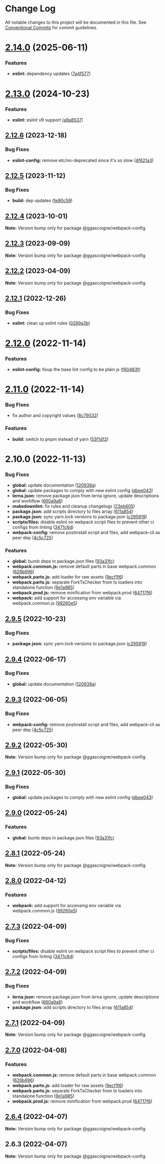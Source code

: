 # Change Log

All notable changes to this project will be documented in this file.
See [Conventional Commits](https://conventionalcommits.org) for commit guidelines.

# [2.14.0](https://github.com/ggascoigne/shareable-configs/compare/@ggascoigne/webpack-config@2.13.0...@ggascoigne/webpack-config@2.14.0) (2025-06-11)

### Features

- **eslint:** dependency updates ([7a4f577](https://github.com/ggascoigne/shareable-configs/commit/7a4f57749c7b82acb0a5da1a8746518a8c3db9d6))

# [2.13.0](https://github.com/ggascoigne/shareable-configs/compare/@ggascoigne/webpack-config@2.12.6...@ggascoigne/webpack-config@2.13.0) (2024-10-23)

### Features

- **eslint:** eslint v9 support ([a9a8537](https://github.com/ggascoigne/shareable-configs/commit/a9a85370bfe64f81fda8cbf04d500d12435e7b0b))

## [2.12.6](https://github.com/ggascoigne/shareable-configs/compare/@ggascoigne/webpack-config@2.12.5...@ggascoigne/webpack-config@2.12.6) (2023-12-18)

### Bug Fixes

- **eslint-config:** remove etc/no-deprecated since it's so slow ([4f621a3](https://github.com/ggascoigne/shareable-configs/commit/4f621a3ffd5e7332ec3a8c044c6af78fbc5a975d))

## [2.12.5](https://github.com/ggascoigne/shareable-configs/compare/@ggascoigne/webpack-config@2.12.4...@ggascoigne/webpack-config@2.12.5) (2023-11-12)

### Bug Fixes

- **build:** dep updates ([fe90c59](https://github.com/ggascoigne/shareable-configs/commit/fe90c592b6f73a91222089768ac36cb70228d277))

## [2.12.4](https://github.com/ggascoigne/shareable-configs/compare/@ggascoigne/webpack-config@2.12.3...@ggascoigne/webpack-config@2.12.4) (2023-10-01)

**Note:** Version bump only for package @ggascoigne/webpack-config

## [2.12.3](https://github.com/ggascoigne/shareable-configs/compare/@ggascoigne/webpack-config@2.12.2...@ggascoigne/webpack-config@2.12.3) (2023-09-09)

**Note:** Version bump only for package @ggascoigne/webpack-config

## [2.12.2](https://github.com/ggascoigne/shareable-configs/compare/@ggascoigne/webpack-config@2.12.1...@ggascoigne/webpack-config@2.12.2) (2023-04-09)

**Note:** Version bump only for package @ggascoigne/webpack-config

## [2.12.1](https://github.com/ggascoigne/shareable-configs/compare/@ggascoigne/webpack-config@2.12.0...@ggascoigne/webpack-config@2.12.1) (2022-12-26)

### Bug Fixes

- **eslint:** clean up eslint rules ([0289a3b](https://github.com/ggascoigne/shareable-configs/commit/0289a3baf46598cd58daeb8b7f7a88edbed3a924))

# [2.12.0](https://github.com/ggascoigne/shareable-configs/compare/@ggascoigne/webpack-config@2.11.0...@ggascoigne/webpack-config@2.12.0) (2022-11-14)

### Features

- **eslint-config:** fixup the base lint config to be plain js ([f60483f](https://github.com/ggascoigne/shareable-configs/commit/f60483f30f8012829c9ae13feb1d80d2a159c963))

# [2.11.0](https://github.com/ggascoigne/shareable-configs/compare/@ggascoigne/webpack-config@2.10.0...@ggascoigne/webpack-config@2.11.0) (2022-11-14)

### Bug Fixes

- fix author and copyright values ([8c79032](https://github.com/ggascoigne/shareable-configs/commit/8c79032a96db2bfe8b6db057751e78b0dfa52c7e))

### Features

- **build:** switch to pnpm instead of yarn ([53f1d12](https://github.com/ggascoigne/shareable-configs/commit/53f1d12bd3ab399e096d47a7909bf6e55f9dcabd))

# 2.10.0 (2022-11-13)

### Bug Fixes

- **global:** update documentation ([120938a](https://github.com/ggascoigne/shareable-configs/commit/120938a301c88730d31dc8c8f919c960d193edb2))
- **global:** update packages to comply with new eslint config ([dbee043](https://github.com/ggascoigne/shareable-configs/commit/dbee043b0a6b0a1d99e44e6cb8af9fa52133aab9))
- **lerna.json:** remove package.json from lerna ignore, update descriptions and workflow ([660a9a6](https://github.com/ggascoigne/shareable-configs/commit/660a9a60858863dca1d4b87cb0a3c49ffd2186b6))
- **makedownlint:** fix rules and cleanup changelogs ([23eb605](https://github.com/ggascoigne/shareable-configs/commit/23eb605a42fd51ca0b5d24de781929a1662e634f))
- **package.json:** add scripts directory to files array ([611a854](https://github.com/ggascoigne/shareable-configs/commit/611a8546f5c398404e5f226d61b5b42939944cc9))
- **package.json:** sync yarn.lock versions to package.json ([c295919](https://github.com/ggascoigne/shareable-configs/commit/c295919e8cd1fbbd7965fe67d0188e0d657b6427))
- **scripts/files:** disable eslint on webpack script files to prevent other ci configs from linting ([3471c6d](https://github.com/ggascoigne/shareable-configs/commit/3471c6de73833dee124c365823b7af864b7c5c05))
- **webpack-config:** remove postinstall script and files, add webpack-cli as peer dep ([4c5c725](https://github.com/ggascoigne/shareable-configs/commit/4c5c72508cd311076e5782b3fb4304add184f69a))

### Features

- **global:** bumb deps in package.json files ([93a31fc](https://github.com/ggascoigne/shareable-configs/commit/93a31fc22c3fa646b0b037af65193a0ef1a3a1c6))
- **webpack.common.js:** remove default parts in base webpack.common ([626b696](https://github.com/ggascoigne/shareable-configs/commit/626b696e34dcf95bf22a64eedac2a8d6b7ac20de))
- **webpack.parts.js:** add loader for raw assets ([9ecf1f6](https://github.com/ggascoigne/shareable-configs/commit/9ecf1f6cd6355c38883e2948e12ca9873e8838c2))
- **webpack.parts.js:** separate ForkTsChecker from ts loaders into standalone function ([9e1a985](https://github.com/ggascoigne/shareable-configs/commit/9e1a985ae29c580e4109d71920c7a2e6b86973c5))
- **webpack.prod.js:** remove minification from webpack.prod ([64717f6](https://github.com/ggascoigne/shareable-configs/commit/64717f6ffbb2e20c8a374a213081fe56ed276ae0))
- **webpack:** add support for accessing env variable via webpack.common.js ([99260e5](https://github.com/ggascoigne/shareable-configs/commit/99260e5c359226f1d56e8f8de84e2bf1e31618d4))

## [2.9.5](https://github.com/ggascoigne/shareable-configs/compare/@ggascoigne/webpack-config@2.9.4...@ggascoigne/webpack-config@2.9.5) (2022-10-23)

### Bug Fixes

- **package.json:** sync yarn.lock versions to package.json ([c295919](https://github.com/ggascoigne/shareable-configs/commit/c295919e8cd1fbbd7965fe67d0188e0d657b6427))

## [2.9.4](https://github.com/ggascoigne/shareable-configs/compare/@ggascoigne/webpack-config@2.9.3...@ggascoigne/webpack-config@2.9.4) (2022-06-17)

### Bug Fixes

- **global:** update documentation ([120938a](https://github.com/ggascoigne/shareable-configs/commit/120938a301c88730d31dc8c8f919c960d193edb2))

## [2.9.3](https://github.com/ggascoigne/shareable-configs/compare/@ggascoigne/webpack-config@2.9.2...@ggascoigne/webpack-config@2.9.3) (2022-06-05)

### Bug Fixes

- **webpack-config:** remove postinstall script and files, add webpack-cli as peer dep ([4c5c725](https://github.com/ggascoigne/shareable-configs/commit/4c5c72508cd311076e5782b3fb4304add184f69a))

## [2.9.2](https://github.com/ggascoigne/shareable-configs/compare/@ggascoigne/webpack-config@2.9.1...@ggascoigne/webpack-config@2.9.2) (2022-05-30)

**Note:** Version bump only for package @ggascoigne/webpack-config

## [2.9.1](https://github.com/ggascoigne/shareable-configs/compare/@ggascoigne/webpack-config@2.9.0...@ggascoigne/webpack-config@2.9.1) (2022-05-30)

### Bug Fixes

- **global:** update packages to comply with new eslint config ([dbee043](https://github.com/ggascoigne/shareable-configs/commit/dbee043b0a6b0a1d99e44e6cb8af9fa52133aab9))

## [2.9.0](https://github.com/ggascoigne/shareable-configs/compare/@ggascoigne/webpack-config@2.8.1...@ggascoigne/webpack-config@2.9.0) (2022-05-24)

### Features

- **global:** bumb deps in package.json files ([93a31fc](https://github.com/ggascoigne/shareable-configs/commit/93a31fc22c3fa646b0b037af65193a0ef1a3a1c6))

## [2.8.1](https://github.com/ggascoigne/shareable-configs/compare/@ggascoigne/webpack-config@2.8.0...@ggascoigne/webpack-config@2.8.1) (2022-05-24)

**Note:** Version bump only for package @ggascoigne/webpack-config

## [2.8.0](https://github.com/ggascoigne/shareable-configs/compare/@ggascoigne/webpack-config@2.7.3...@ggascoigne/webpack-config@2.8.0) (2022-04-12)

### Features

- **webpack:** add support for accessing env variable via webpack.common.js ([99260e5](https://github.com/ggascoigne/shareable-configs/commit/99260e5c359226f1d56e8f8de84e2bf1e31618d4))

## [2.7.3](https://github.com/ggascoigne/shareable-configs/compare/@ggascoigne/webpack-config@2.7.2...@ggascoigne/webpack-config@2.7.3) (2022-04-09)

### Bug Fixes

- **scripts/files:** disable eslint on webpack script files to prevent other ci configs from linting ([3471c6d](https://github.com/ggascoigne/shareable-configs/commit/3471c6de73833dee124c365823b7af864b7c5c05))

## [2.7.2](https://github.com/ggascoigne/shareable-configs/compare/@ggascoigne/webpack-config@2.7.1...@ggascoigne/webpack-config@2.7.2) (2022-04-09)

### Bug Fixes

- **lerna.json:** remove package.json from lerna ignore, update descriptions and workflow ([660a9a6](https://github.com/ggascoigne/shareable-configs/commit/660a9a60858863dca1d4b87cb0a3c49ffd2186b6))
- **package.json:** add scripts directory to files array ([611a854](https://github.com/ggascoigne/shareable-configs/commit/611a8546f5c398404e5f226d61b5b42939944cc9))

## [2.7.1](https://github.com/ggascoigne/shareable-configs/compare/@ggascoigne/webpack-config@2.7.0...@ggascoigne/webpack-config@2.7.1) (2022-04-09)

**Note:** Version bump only for package @ggascoigne/webpack-config

## [2.7.0](https://github.com/ggascoigne/shareable-configs/compare/@ggascoigne/webpack-config@2.6.4...@ggascoigne/webpack-config@2.7.0) (2022-04-08)

### Features

- **webpack.common.js:** remove default parts in base webpack.common ([626b696](https://github.com/ggascoigne/shareable-configs/commit/626b696e34dcf95bf22a64eedac2a8d6b7ac20de))
- **webpack.parts.js:** add loader for raw assets ([9ecf1f6](https://github.com/ggascoigne/shareable-configs/commit/9ecf1f6cd6355c38883e2948e12ca9873e8838c2))
- **webpack.parts.js:** separate ForkTsChecker from ts loaders into standalone function ([9e1a985](https://github.com/ggascoigne/shareable-configs/commit/9e1a985ae29c580e4109d71920c7a2e6b86973c5))
- **webpack.prod.js:** remove minification from webpack.prod ([64717f6](https://github.com/ggascoigne/shareable-configs/commit/64717f6ffbb2e20c8a374a213081fe56ed276ae0))

## [2.6.4](https://github.com/ggascoigne/shareable-configs/compare/@ggascoigne/webpack-config@2.6.3...@ggascoigne/webpack-config@2.6.4) (2022-04-07)

**Note:** Version bump only for package @ggascoigne/webpack-config

## 2.6.3 (2022-04-07)

**Note:** Version bump only for package @ggascoigne/webpack-config
